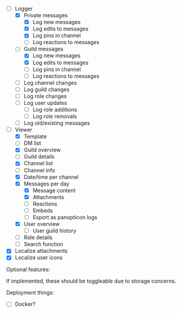 - [ ] Logger
  - [x] Private messages
    - [x] Log new messages
    - [x] Log edits to messages
    - [x] Log pins in channel
    - [ ] Log reactions to messages
  - [ ] Guild messages
    - [x] Log new messages
    - [x] Log edits to messages
    - [ ] Log pins in channel
    - [ ] Log reactions to messages
   - [ ] Log channel changes
   - [ ] Log guild changes
   - [ ] Log role changes
   - [ ] Log user updates
     - [ ] Log role additions
     - [ ] Log role removals
  - [ ] Log old/existing messages
- [ ] Viewer
  - [x] Template
  - [ ] DM list
  - [x] Guild overview
  - [ ] Guild details
  - [x] Channel list
  - [ ] Channel info
  - [x] Date/time per channel
  - [x] Messages per day
    - [x] Message content
    - [x] Attachments
    - [ ] Reactions
    - [ ] Embeds
    - [ ] Export as panopticon logs
  - [x] User overview
    - [ ] User guild history
  - [ ] Role details
  - [ ] Search function
- [x] Localize attachments
- [x] Localize user icons
  
Optional features:

If implemented, these should be toggleable due to storage concerns.


Deployment things:

- [ ] Docker?
